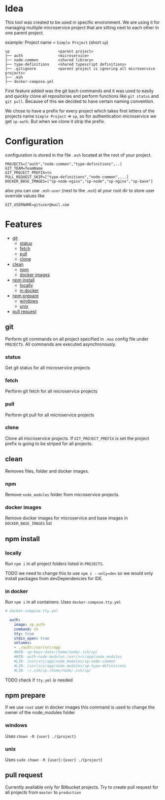 # Idea

This tool was created to be used in specific environment. We are using it for managing multiple microservice project that are sitting next to each other in one parent project.

example: Project name = `Simple Project` (short `sp`)
```
sp                      <parent project>
├── auth                <microservice>
├── node-common         <shared library>
├── type-definitions    <shared typescript definitions>
├── .gitignore          <parent project is ignoring all microservice projects>
├── .msh
├── docker-compose.yml
```

First feature added was the git bach commands and it was used to easily and quickly clone all repositories and perform functions like `git status` and `git pull`. Because of this we decided to have certain naming convention.

We chose to have a prefix for every project which takes first letters of the projects name `Simple Project` => `sp`, so for authentication microservice we get `sp-auth`. But when we clone it strip the prefix.

# Configuration

configuration is stored in the file `.msh` located at the root of your project.
```dotenv
PROJECTS=["auth","node-common","type-definitions",..]
GIT_TEAM=TeamName
GIT_PROJECT_PREFIX=tn
PULL_REQUEST_SKIP=["type-definitions","node-common",...]
DOCKER_BASE_IMAGES=["sp-node-nginx","sp-node","sp-nginx","sp-base"]
```
also you can use `.msh-user` (next to the `.msh`) at your root dir to store user override values like
```dotenv
GIT_USERNAME=gituser@mail.com
```


# Features

* [git](#git)
  * [status](#status)
  * [fetch](#fetch)
  * [pull](#pull)
  * [clone](#clone)
* [clean](#clean)
  * [npm](#npm)
  * [docker images](#docker-images)
* [npm install](#npm-install)
  * [locally](#locally)
  * [in docker](#in-docker)
* [npm prepare](#npm-prepare)
  * [windows](#windows)
  * [unix](#unix)
* [pull request](#pull-request)

## git
Perform git commands on all project specified in `.mas` config file under `PROJECTS`. All commands are executed asynchronously.

### status
Get git status for all microservice projects

### fetch
Perform git fetch for all microservice projects

### pull
Perform git pull for all microservice projects

### clone
Clone all microservice projects. If `GIT_PROJECT_PREFIX` is set the project prefix is going to be striped for all projects.

## clean
Removes files, folder and docker images.

### npm
Remove `node_modules` folder from microservice projects.

### docker images
Remove docker images for microservice and base images in `DOCKER_BASE_IMAGES` list

## npm install

### locally
Run `npm i` in all project folders listed in `PROJECTS`.

TODO we need to change this to use `npm i --only=dev` so we would only install packages from devDependencies for IDE.

### in docker
Run `npm i` in all containers. Uses `docker-compose.tty.yml`

```yaml
# docker-compose.tty.yml

  auth:
    image: sp_auth
    command: sh
    tty: true
    stdin_open: true
    volumes:
    - ./auth:/usr/src/app
    #WIN- sp-keys-data:/home/node/.ssh/sp/
    #WIN- auth-node-modules:/usr/src/app/node_modules
    #LIN- /usr/src/app/node_modules/sp-node-common
    #LIN- /usr/src/app/node_modules/sp-type-definitions
    #LIN- ~/.ssh/sp:/home/node/.ssh/sp/
```
TODO check if `tty.yml` is needed

## npm prepare
If we use `root` user in docker images this command is used to change the owner of the node_modules folder

### windows
Uses `chown -R {user} ./{project}`

### unix
Uses `sudo chown -R {user}:{user} ./{project}`

## pull request
Currently available only for Bitbucket projects.
Try to create pull request for all projects from `master` to `production`
